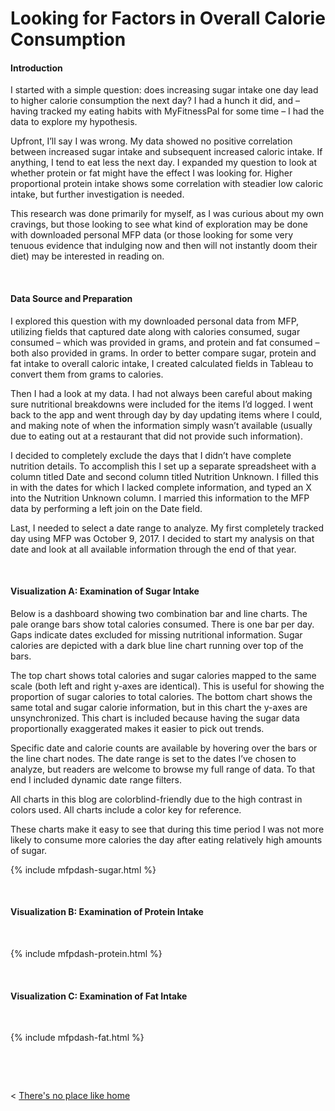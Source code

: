 # Looking for Factors in Overall Calorie Consumption

#### Introduction

I started with a simple question: does increasing sugar intake one day lead to higher calorie consumption the next day? I had a hunch it did, and – having tracked my eating habits with MyFitnessPal for some time – I had the data to explore my hypothesis.

Upfront, I’ll say I was wrong. My data showed no positive correlation between increased sugar intake and subsequent increased caloric intake. If anything, I tend to eat less the next day. I expanded my question to look at whether protein or fat might have the effect I was looking for. Higher proportional protein intake shows some correlation with steadier low caloric intake, but further investigation is needed.

This research was done primarily for myself, as I was curious about my own cravings, but those looking to see what kind of exploration may be done with downloaded personal MFP data (or those looking for some very tenuous evidence that indulging now and then will not instantly doom their diet) may be interested in reading on. 

&nbsp;

#### Data Source and Preparation

I explored this question with my downloaded personal data from MFP, utilizing fields that captured date along with calories consumed, sugar consumed – which was provided in grams, and protein and fat consumed – both also provided in grams. In order to better compare sugar, protein and fat intake to overall caloric intake, I created calculated fields in Tableau to convert them from grams to calories.

Then I had a look at my data. I had not always been careful about making sure nutritional breakdowns were included for the items I’d logged. I went back to the app and went through day by day updating items where I could, and making note of when the information simply wasn’t available (usually due to eating out at a restaurant that did not provide such information).

I decided to completely exclude the days that I didn’t have complete nutrition details. To accomplish this I set up a separate spreadsheet with a column titled Date and second column titled Nutrition Unknown. I filled this in with the dates for which I lacked complete information, and typed an X into the Nutrition Unknown column. I married this information to the MFP data by performing a left join on the Date field.

Last, I needed to select a date range to analyze. My first completely tracked day using MFP was October 9, 2017. I decided to start my analysis on that date and look at all available information through the end of that year.


&nbsp;

#### Visualization A: Examination of Sugar Intake

Below is a dashboard showing two combination bar and line charts. The pale orange bars show total calories consumed. There is one bar per day. Gaps indicate dates excluded for missing nutritional information. Sugar calories are depicted with a dark blue line chart running over top of the bars. 

The top chart shows total calories and sugar calories mapped to the same scale (both left and right y-axes are identical). This is useful for showing the proportion of sugar calories to total calories. The bottom chart shows the same total and sugar calorie information, but in this chart the y-axes are unsynchronized. This chart is included because having the sugar data proportionally exaggerated makes it easier to pick out trends.

Specific date and calorie counts are available by hovering over the bars or the line chart nodes. The date range is set to the dates I’ve chosen to analyze, but readers are welcome to browse my full range of data. To that end I included dynamic date range filters.

All charts in this blog are colorblind-friendly due to the high contrast in colors used. All charts include a color key for reference. 

These charts make it easy to see that during this time period I was not more likely to consume more calories the day after eating relatively high amounts of sugar.
    
  {% include mfpdash-sugar.html %}
  
  &nbsp; &nbsp;
  
  
  #### Visualization B: Examination of Protein Intake

  &nbsp; &nbsp;
  
  {% include mfpdash-protein.html %}

  &nbsp; &nbsp;
  
  
  
  #### Visualization C: Examination of Fat Intake
  
  &nbsp; &nbsp; 
  
  {% include mfpdash-fat.html %}
  
  &nbsp; &nbsp;

  

  &nbsp; &nbsp; &nbsp; &nbsp;
  

< [There's no place like home](./index.md)
